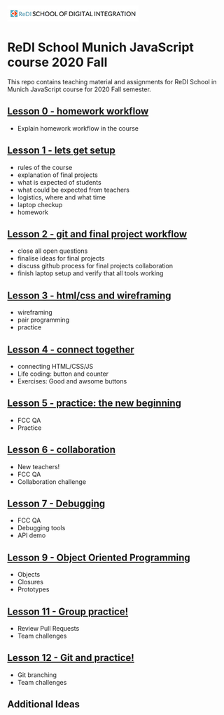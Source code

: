 ![ReDI](redi-school-logo.jpg)

# ReDI School Munich JavaScript course 2020 Fall

This repo contains teaching material and assignments for ReDI School in Munich JavaScript course for 2020 Fall semester.

## [Lesson 0 - homework workflow](https://mrtim.github.io/js-munich-2020-fall/lessons/0_workflow/homework_workflow)

- Explain homework workflow in the course

## [Lesson 1 - lets get setup](https://mrtim.github.io/js-munich-2020-fall/lessons/1_setup)

- rules of the course
- explanation of final projects
- what is expected of students
- what could be expected from teachers
- logistics, where and what time
- laptop checkup
- homework

## [Lesson 2 - git and final project workflow](https://mrtim.github.io/js-munich-2020-fall/lessons/2_git_and_workflow)

- close all open questions
- finalise ideas for final projects
- discuss github process for final projects collaboration
- finish laptop setup and verify that all tools working

## [Lesson 3 - html/css and wireframing](https://mrtim.github.io/js-munich-2020-fall/lessons/3_html_css)

- wireframing
- pair programming
- practice

## [Lesson 4 - connect together](https://mrtim.github.io/js-munich-2020-fall/lessons/4_connect_together)

- connecting HTML/CSS/JS
- Life coding: button and counter
- Exercises: Good and awsome buttons

## [Lesson 5 - practice: the new beginning](https://mrtim.github.io/js-munich-2020-fall/lessons/5_practice)

- FCC QA
- Practice

## [Lesson 6 - collaboration](https://mrtim.github.io/js-munich-2020-fall/lessons/6_group_challenges)

- New teachers!
- FCC QA
- Collaboration challenge

## [Lesson 7 - Debugging](https://mrtim.github.io/js-munich-2020-fall/lessons/7_debugging)

- FCC QA
- Debugging tools
- API demo

## [Lesson 9 - Object Oriented Programming](https://mrtim.github.io/js-munich-2020-fall/lessons/9_oop)

- Objects
- Closures
- Prototypes

## [Lesson 11 - Group practice!](https://mrtim.github.io/js-munich-2020-fall/lessons/11_collab_practice)

- Review Pull Requests
- Team challenges

## [Lesson 12 - Git and practice!](https://mrtim.github.io/js-munich-2020-fall/lessons/12_git_and_practice)

- Git branching
- Team challenges

## Additional Ideas
